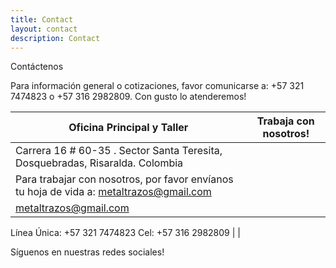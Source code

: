 ```yaml
---
title: Contact
layout: contact
description: Contact
---
```


Contáctenos

Para información general o cotizaciones, favor comunicarse a: +57 321 7474823 o +57 316 2982809. Con gusto lo atenderemos!


| Oficina Principal y Taller       | Trabaja con nosotros!   |
| --------- | --------------- |
| Carrera 16 # 60-35 . Sector Santa Teresita, Dosquebradas, Risaralda. Colombia
   | Para trabajar con nosotros, por favor envíanos tu hoja de vida a: metaltrazos@gmail.com |
| metaltrazos@gmail.com

Línea Única: +57 321 7474823
Cel: +57 316 2982809   |  |

Síguenos en nuestras redes sociales!
